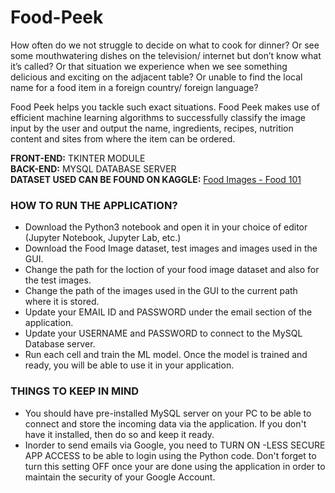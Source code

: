 # Food-Peek

<p>How often do we not struggle to decide on what to cook for dinner? Or see some mouthwatering dishes on the television/ internet but don’t know what it’s called? Or that
situation we experience when we see something delicious and exciting on the adjacent
table? Or unable to find the local name for a food item in a foreign country/ foreign
language? </p>

<p>Food Peek helps you tackle such exact situations.
Food Peek makes use of efficient machine learning algorithms to successfully classify the
image input by the user and output the name, ingredients, recipes, nutrition content and
sites from where the item can be ordered.</p>

**FRONT-END:** TKINTER MODULE  
**BACK-END:** MYSQL DATABASE SERVER  
**DATASET USED CAN BE FOUND ON KAGGLE:** [Food Images - Food 101](https://www.kaggle.com/kmader/food41)

<h3>HOW TO RUN THE APPLICATION?</h3>

* Download the Python3 notebook and open it in your choice of editor (Jupyter Notebook, Jupyter Lab, etc.)
* Download the Food Image dataset, test images and images used in the GUI.  
* Change the path for the loction of your food image dataset and also for the test images.  
* Change the path of the images used in the GUI to the current path where it is stored.  
* Update your EMAIL ID and PASSWORD under the email section of the application.  
* Update your USERNAME and PASSWORD to connect to the MySQL Database server.  
* Run each cell and train the ML model. Once the model is trained and ready, you will be able to use it in your application.

<h3>THINGS TO KEEP IN MIND</h3>

* You should have pre-installed MySQL server on your PC to be able to connect and store the incoming data via the application. If you don't have it installed, then do so and keep it ready.
* Inorder to send emails via Google, you need to TURN ON -LESS SECURE APP ACCESS to be able to login using the Python code. Don't forget to turn this setting OFF once your are done using the application in order to maintain the security of your Google Account.
